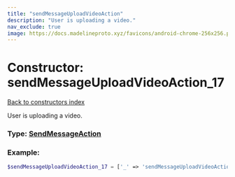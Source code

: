 ```yaml
---
title: "sendMessageUploadVideoAction"
description: "User is uploading a video."
nav_exclude: true
image: https://docs.madelineproto.xyz/favicons/android-chrome-256x256.png
---
```

# Constructor: sendMessageUploadVideoAction\_17  
[Back to constructors index](/API_docs/constructors/index.md)



User is uploading a video.




### Type: [SendMessageAction](/API_docs/types/SendMessageAction.md)


### Example:

```php
$sendMessageUploadVideoAction_17 = ['_' => 'sendMessageUploadVideoAction'];
```  
